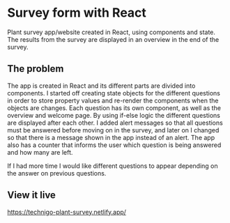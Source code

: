 # Survey form with React

Plant survey app/website created in React, using components and state. The results from the survey are displayed in an overview in the end of the survey.

## The problem

The app is created in React and its different parts are divided into components. I started off creating state objects for the different questions in order to store property values and re-render the components when the objects are changes. Each question has its own component, as well as the overview and welcome page. By using if-else logic the different questions are displayed after each other.
I added alert messages so that all questions must be answered before moving on in the survey, and later on I changed so that there is a message shown in the app instead of an alert. The app also has a counter that informs the user which question is being answered and how many are left.

If I had more time I would like different questions to appear depending on the answer on previous questions.

## View it live

https://technigo-plant-survey.netlify.app/
